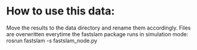 # How to use this data:
Move the results to the data directory and rename them accordingly.
Files are overwritten everytime the fastslam package runs in simulation mode: rosrun fastslam -s fastslam_node.py